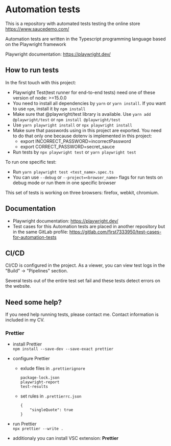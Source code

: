 # Automation tests

This is a repository with automated tests testing the online store https://www.saucedemo.com/

Automation tests are written in the Typescript programming language based on the Playwright framework

Playwright documentation: https://playwright.dev/

## How to run tests

In the first touch with this project:

- Playwright Test(test runner for end-to-end tests) need one of these version of node: >=15.0.0
- You need to install all dependencies by `yarn` or `yarn install`. If you want to use `npm`, install it by `npm install`
- Make sure that @playwright/test library is available. Use `yarn add @playwright/test` or `npm install @playwright/test`
- Use `yarn playwright install` or `npx playwright install`
- Make sure that passwords using in this project are exported. You need to do that only one because dotenv is implemented in this project:
  - export INCORRECT_PASSWORD=incorrectPassword
  - export CORRECT_PASSWORD=secret_sauce
- Run tests by `npx playwright test` or `yarn playwright test`

To run one specific test:

- Run `yarn playwright test <test_name>.spec.ts`
- You can use `--debug` or `--project=<browser_name>` flags for run tests on debug mode or run them in one specific browser

This set of tests is working on three browsers: firefox, webkit, chromium.

## Documentation

- Playwright documentation: https://playwright.dev/
- Test cases for this Automation tests are placed in another repository but in the same GitLab profile: https://gitlab.com/first7333950/test-cases-for-automation-tests

## CI/CD

CI/CD is configured in the project. As a viewer, you can view test logs in the "Build" -> "Pipelines" section.

Several tests out of the entire test set fail and these tests detect errors on the website.

## Need some help?

If you need help running tests, please contact me. Contact information is included in my CV.

### Prettier

- install Prettier  
  `npm install --save-dev --save-exact prettier`
- configure Prettier

  - exlude files in `.prettierignore`

    ```
    package-lock.json
    playwright-report
    test-results

    ```

  - set rules in `.prettierrc.json`
    ```
    {
        "singleQuote": true
    }
    ```

- run Prettier  
  `npx prettier --write .`
- additionaly you can install VSC extension: **Prettier**
